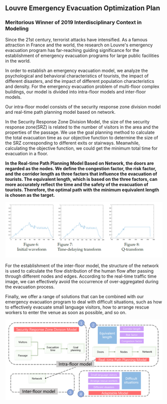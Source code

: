 ## Louvre Emergency Evacuation Optimization Plan

### Meritorious Winner of 2019 Interdisciplinary Context in Modeling

Since the 21st century, terrorist attacks have intensified. As a famous attraction in France and the world, the research on Louvre's emergency evacuation program has far-reaching guiding significance for the establishment of emergency evacuation programs for large public facilities in the world.

In order to establish an emergency evacuation model, we analyze the psychological and behavioral characteristics of tourists, the impact of different disasters, and the impact of different population characteristics and density. For the emergency evacuation problem of multi-floor complex buildings, our model is divided into intra-floor models and inter-floor models.

Our intra-floor model consists of the security response zone division model and real-time path planning model based on network.

In the Security Response Zone Division Model, the size of the security response zone(SRZ) is related to the number of visitors in the area and the properties of the passage. We use the goal planning method to calculate the total evacuation time as our objective function to determine the size of the SRZ corresponding to different exits or stairways. Meanwhile, calculating the objective function, we could get the minimum total time for evacuation in a floor.

**In the Real-time Path Planning Model Based on Network, the doors are regarded as the nodes. We define the congestion factor, the risk factor, and the corridor length as three factors that influence the evacuation of tourists. The equivalent length, which is based on the three factors, can more accurately reflect the time and the safety of the evacuation of tourists. Therefore, the optimal path with the minimum equivalent length is chosen as the target.**

![Transforms in Escape Network](https://raw.githubusercontent.com/TimeLovercc/img/master/image-20200717153355952.png)

For the establishment of the inter-floor model, the structure of the network is used to calculate the flow distribution of the human flow after passing through different nodes and edges. According to the real-time traffic time image, we can effectively avoid the occurrence of over-aggregated during the evacuation process.

Finally, we offer a range of solutions that can be combined with our emergency evacuation program to deal with difficult situations, such as how to effectively evacuate small language visitors, how to arrange rescue workers to enter the venue as soon as possible, and so on.

![Model Structure](https://raw.githubusercontent.com/TimeLovercc/img/master/image-20200717152842312.png)

